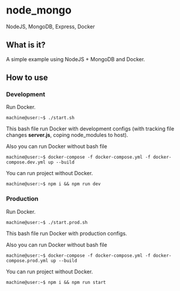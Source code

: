 # node_mongo
NodeJS, MongoDB, Express, Docker

## What is it?

A simple example using NodeJS + MongoDB and Docker.

## How to use

### Development

Run Docker.

```console
machine@user:~$ ./start.sh
```

This bash file run Docker with development configs (with tracking file changes **server.js**, coping node_modules to host).

Also you can run Docker without bash file

```console
machine@user:~$ docker-compose -f docker-compose.yml -f docker-compose.dev.yml up --build
```

You can run project without Docker.

```console
machine@user:~$ npm i && npm run dev
```

### Production

Run Docker.

```console
machine@user:~$ ./start.prod.sh
```

This bash file run Docker with production configs.

Also you can run Docker without bash file

```console
machine@user:~$ docker-compose -f docker-compose.yml -f docker-compose.prod.yml up --build
```

You can run project without Docker.

```console
machine@user:~$ npm i && npm run start
```
